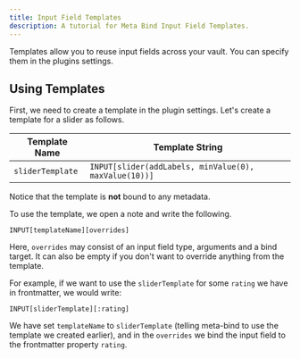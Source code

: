 ```yaml
---
title: Input Field Templates
description: A tutorial for Meta Bind Input Field Templates.
---
```


Templates allow you to reuse input fields across your vault.
You can specify them in the plugins settings.

## Using Templates

First, we need to create a template in the plugin settings.
Let's create a template for a slider as follows.

| Template Name    | Template String                                       |
| ---------------- | ----------------------------------------------------- |
| `sliderTemplate` | `INPUT[slider(addLabels, minValue(0), maxValue(10))]` |

Notice that the template is **not** bound to any metadata.

To use the template, we open a note and write the following.

```meta-bind
INPUT[templateName][overrides]
```

Here, `overrides` may consist of an input field type, arguments and a bind target.
It can also be empty if you don't want to override anything from the template.

For example, if we want to use the `sliderTemplate` for some `rating` we have in frontmatter, we would write:

```meta-bind
INPUT[sliderTemplate][:rating]
```

We have set `templateName` to `sliderTemplate` (telling meta-bind to use the template we created earlier), and in the `overrides` we bind the input field to the frontmatter property `rating`.
